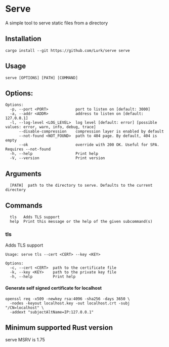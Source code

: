 # Serve

A simple tool to serve static files from a directory

## Installation

```shell
cargo install --git https://github.com/Lurk/serve serve
```

## Usage

```
serve [OPTIONS] [PATH] [COMMAND]
```

## Options:

```
Options:
  -p, --port <PORT>            port to listen on [default: 3000]
  -a, --addr <ADDR>            address to listen on [default: 127.0.0.1]
  -l, --log-level <LOG_LEVEL>  log level [default: error] [possible values: error, warn, info, debug, trace]
      --disable-compression    compression layer is enabled by default
      --not-found <NOT_FOUND>  path to 404 page. By default, 404 is empty
      --ok                     override with 200 OK. Useful for SPA. Requires --not-found
  -h, --help                   Print help
  -V, --version                Print version
```

## Arguments

```
  [PATH]  path to the directory to serve. Defaults to the current directory
```

## Commands

```
  tls   Adds TLS support
  help  Print this message or the help of the given subcommand(s)
```

### tls

Adds TLS support

```
Usage: serve tls --cert <CERT> --key <KEY>

Options:
  -c, --cert <CERT>  path to the certificate file
  -k, --key <KEY>    path to the private key file
  -h, --help         Print help

```

#### Generate self signed certificate for localhost

```shell
openssl req -x509 -newkey rsa:4096 -sha256 -days 3650 \
  -nodes -keyout localhost.key -out localhost.crt -subj "/CN=localhost" \
  -addext "subjectAltName=IP:127.0.0.1"
```

## Minimum supported Rust version

serve MSRV is 1.75
